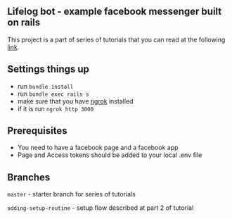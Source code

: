## Lifelog bot - example facebook messenger built on rails
This project is a part of series of tutorials that you can
read at the following [link](https://medium.com/@strangeworks/bots-on-rails-part-one-looking-for-an-idea-and-setting-things-up-2e80e6526947#.bjxj8mb5i).

## Settings things up
* run `bundle install`
* run `bundle exec rails s`
* make sure that you have [ngrok](https://ngrok.com) installed
* if it is run `ngrok http 3000`

## Prerequisites
* You need to have a facebook page and a facebook app
* Page and Access tokens should be added to your local .env file

## Branches
`master` - starter branch for series of tutorials

`adding-setup-routine` - setup flow described at part 2 of tutorial